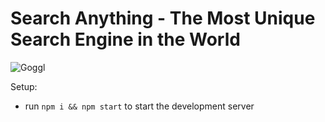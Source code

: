 # Search Anything - The Most Unique Search Engine in the World

![Goggl](https://i.ibb.co/yQdYhtq/image.png)


Setup:
- run ```npm i && npm start``` to start the development server

